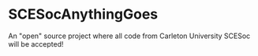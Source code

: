 # SCESocAnythingGoes
An "open" source project where all code from Carleton University SCESoc will be accepted!
